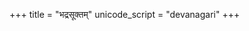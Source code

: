 +++
title = "भद्रसूक्तम्"
unicode_script = "devanagari"
+++

<div class="js_include" url="/vedAH_yajuH/kAThakam/mantra-pAThaH/bhadra-sUktam/"  newLevelForH1="2" includeTitle="true"> </div>  

